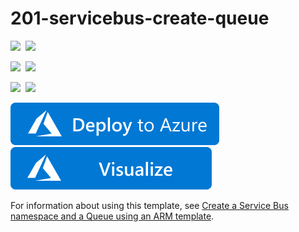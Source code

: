 # 201-servicebus-create-queue

<IMG SRC="https://azurequickstartsservice.blob.core.windows.net/badges/201-servicebus-create-queue/PublicLastTestDate.svg" />&nbsp;
<IMG SRC="https://azurequickstartsservice.blob.core.windows.net/badges/201-servicebus-create-queue/PublicDeployment.svg" />&nbsp;

<IMG SRC="https://azurequickstartsservice.blob.core.windows.net/badges/201-servicebus-create-queue/FairfaxLastTestDate.svg" />&nbsp;
<IMG SRC="https://azurequickstartsservice.blob.core.windows.net/badges/201-servicebus-create-queue/FairfaxDeployment.svg" />&nbsp;

<IMG SRC="https://azurequickstartsservice.blob.core.windows.net/badges/201-servicebus-create-queue/BestPracticeResult.svg" />&nbsp;
<IMG SRC="https://azurequickstartsservice.blob.core.windows.net/badges/201-servicebus-create-queue/CredScanResult.svg" />&nbsp;

<a href="https://portal.azure.com/#create/Microsoft.Template/uri/https%3A%2F%2Fraw.githubusercontent.com%2FAzure%2Fazure-quickstart-templates%2Fmaster%2F201-servicebus-create-queue%2Fazuredeploy.json" target="_blank">
    <img src="https://raw.githubusercontent.com/Azure/azure-quickstart-templates/master/1-CONTRIBUTION-GUIDE/images/deploytoazure.svg?sanitize=true"/>
</a>

<a href="http://armviz.io/#/?load=https%3A%2F%2Fraw.githubusercontent.com%2FAzure%2Fazure-quickstart-templates%2Fmaster%2F201-servicebus-create-queue%2Fazuredeploy.json" target="_blank">
    <img src="https://raw.githubusercontent.com/Azure/azure-quickstart-templates/master/1-CONTRIBUTION-GUIDE/images/visualizebutton.svg?sanitize=true"/>
</a>

For information about using this template, see [Create a Service Bus namespace and a Queue using an ARM template](http://azure.microsoft.com/documentation/articles/service-bus-resource-manager-namespace-queue/).

